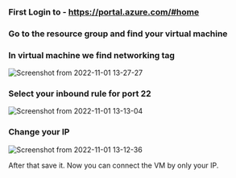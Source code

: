 ### First Login to - https://portal.azure.com/#home

### Go to the resource group and find your virtual machine


### In virtual machine we find networking tag

![Screenshot from 2022-11-01 13-27-27](https://user-images.githubusercontent.com/20636878/199186052-67a91943-98bb-4e66-92a5-2b92fd4bafc0.png)

### Select your inbound rule for port 22 
![Screenshot from 2022-11-01 13-13-04](https://user-images.githubusercontent.com/20636878/199186347-dae4d62f-e7bf-4129-be56-ed63da368675.png)

### Change your IP
![Screenshot from 2022-11-01 13-12-36](https://user-images.githubusercontent.com/20636878/199186435-a199c330-e827-48fe-8a38-aa93752ec192.png)


After that save it. Now you can connect the VM by only your IP.
